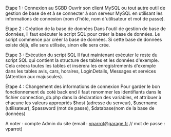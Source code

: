 Étape 1 : Connexion au SGBD
Ouvrir son client MySQL ou tout autre outil de gestion de base de et à se connecter à son serveur MySQL en utilisant les informations de connexion (nom d'hôte, nom d'utilisateur et mot de passe).

Étape 2 : Création de la base de données
Dans l'outil de gestion de base de données, il faut exécuter le script SQL pour créer la base de données. Le script commence par créer la base de données. Si cette base de données existe déjà, elle sera utilisée, sinon elle sera crée.

Étape 3 : Exécution du script SQL
Il faut maintenant exécuter le reste du script SQL qui contient la structure des tables et les données d'exemple. Cela créera toutes les tables et insérera les enregistrements d'exemple dans les tables avis, cars, horaires, LoginDetails, Messages et services (Attention aux majuscules).


Étape 4 : Changement des informations de connexion
Pour garder le bon fonctionnement du coté back end il faut renommer les identifiants dans le fichier connection_db.php dans la déclaration des variables, et attribuer à chacune les valeurs appropriés $host (adresse du serveur), $username (utilisateur), $password (mot de passe), $database(nom de la base de données)

A noter : compte Admin du  site (email : vparrot@garage.fr  // mot de passe :  vparrot)
